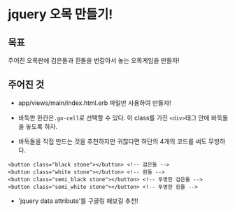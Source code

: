 # jquery 오목 만들기!

## 목표
주어진 오목판에 검은돌과 흰돌을 번갈아서 놓는 오목게임을 만들자!

## 주어진 것
* app/views/main/index.html.erb 파일만 사용하여 만들자!

* 바둑판 한칸은`.go-cell`로 선택할 수 있다. 이 class를 가진 `<div>`태그 안에 바둑돌을
  놓도록 하자.

* 바둑돌을 직접 만드는 것을 추천하지만 귀찮다면 하단의 4개의 코드를 써도
무방하다.
```{.html}
<button class="black stone"></button> <!-- 검은돌 -->
<button class="white stone"></button> <!-- 흰돌 -->
<button class="semi_black stone"></button> <!-- 투명한 검은돌 -->
<button class="semi_white stone"></button> <!-- 투명한 흰돌 -->
```

* 'jquery data attribute'를 구글링 해보길 추천!
